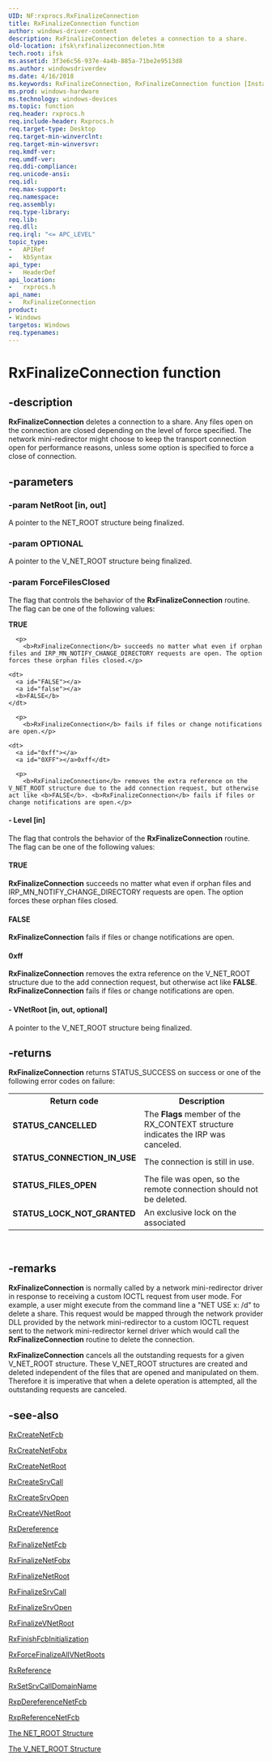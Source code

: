 ```yaml
---
UID: NF:rxprocs.RxFinalizeConnection
title: RxFinalizeConnection function
author: windows-driver-content
description: RxFinalizeConnection deletes a connection to a share.
old-location: ifsk\rxfinalizeconnection.htm
tech.root: ifsk
ms.assetid: 3f3e6c56-937e-4a4b-885a-71be2e9513d8
ms.author: windowsdriverdev
ms.date: 4/16/2018
ms.keywords: RxFinalizeConnection, RxFinalizeConnection function [Installable File System Drivers], ifsk.rxfinalizeconnection, rxprocs/RxFinalizeConnection, rxref_4d5f5633-98fc-4cdc-9803-01ccc06486f5.xml
ms.prod: windows-hardware
ms.technology: windows-devices
ms.topic: function
req.header: rxprocs.h
req.include-header: Rxprocs.h
req.target-type: Desktop
req.target-min-winverclnt: 
req.target-min-winversvr: 
req.kmdf-ver: 
req.umdf-ver: 
req.ddi-compliance: 
req.unicode-ansi: 
req.idl: 
req.max-support: 
req.namespace: 
req.assembly: 
req.type-library: 
req.lib: 
req.dll: 
req.irql: "<= APC_LEVEL"
topic_type:
-	APIRef
-	kbSyntax
api_type:
-	HeaderDef
api_location:
-	rxprocs.h
api_name:
-	RxFinalizeConnection
product:
- Windows
targetos: Windows
req.typenames: 
---
```


# RxFinalizeConnection function


## -description


<b>RxFinalizeConnection</b> deletes a connection to a share. Any files open on the connection are closed depending on the level of force specified. The network mini-redirector might choose to keep the transport connection open for performance reasons, unless some option is specified to force a close of connection. 


## -parameters




### -param NetRoot [in, out]

A pointer to the NET_ROOT structure being finalized.


### -param OPTIONAL

<p>A pointer to the V_NET_ROOT structure being finalized.</p>


### -param ForceFilesClosed

<p>The flag that controls the behavior of the <b>RxFinalizeConnection</b> routine. The flag can be one of the following values:</p>
  <p></p>
  <dl>
    <dt>
      <a id="TRUE"></a>
      <a id="true"></a>
      <b>TRUE</b>
    </dt>
    
      <p>
        <b>RxFinalizeConnection</b> succeeds no matter what even if orphan files and IRP_MN_NOTIFY_CHANGE_DIRECTORY requests are open. The option forces these orphan files closed.</p>
    
    <dt>
      <a id="FALSE"></a>
      <a id="false"></a>
      <b>FALSE</b>
    </dt>
    
      <p>
        <b>RxFinalizeConnection</b> fails if files or change notifications are open.</p>
    
    <dt>
      <a id="0xff"></a>
      <a id="0XFF"></a>0xff</dt>
    
      <p>
        <b>RxFinalizeConnection</b> removes the extra reference on the V_NET_ROOT structure due to the add connection request, but otherwise act like <b>FALSE</b>. <b>RxFinalizeConnection</b> fails if files or change notifications are open.</p>
    
  </dl>




#### - Level [in]

The flag that controls the behavior of the <b>RxFinalizeConnection</b> routine. The flag can be one of the following values:





#### TRUE

<b>RxFinalizeConnection</b> succeeds no matter what even if orphan files and IRP_MN_NOTIFY_CHANGE_DIRECTORY requests are open. The option forces these orphan files closed.



#### FALSE

<b>RxFinalizeConnection</b> fails if files or change notifications are open.



#### 0xff

<b>RxFinalizeConnection</b> removes the extra reference on the V_NET_ROOT structure due to the add connection request, but otherwise act like <b>FALSE</b>. <b>RxFinalizeConnection</b> fails if files or change notifications are open.


#### - VNetRoot [in, out, optional]

A pointer to the V_NET_ROOT structure being finalized.


## -returns



<b>RxFinalizeConnection</b> returns STATUS_SUCCESS on success or one of the following error codes on failure: 

<table>
<tr>
<th>Return code</th>
<th>Description</th>
</tr>
<tr>
<td width="40%">
<dl>
<dt><b>STATUS_CANCELLED</b></dt>
</dl>
</td>
<td width="60%">
The <b>Flags</b> member of the RX_CONTEXT structure indicates the IRP was canceled.

</td>
</tr>
<tr>
<td width="40%">
<dl>
<dt><b>STATUS_CONNECTION_IN_USE</b></dt>
</dl>
</td>
<td width="60%">
The connection is still in use.

</td>
</tr>
<tr>
<td width="40%">
<dl>
<dt><b>STATUS_FILES_OPEN</b></dt>
</dl>
</td>
<td width="60%">
The file was open, so the remote connection should not be deleted.

</td>
</tr>
<tr>
<td width="40%">
<dl>
<dt><b>STATUS_LOCK_NOT_GRANTED</b></dt>
</dl>
</td>
<td width="60%">
An exclusive lock on the associated 

</td>
</tr>
</table>
 




## -remarks



<b>RxFinalizeConnection</b> is normally called by a network mini-redirector driver in response to receiving a custom IOCTL request from user mode. For example, a user might execute from the command line a "NET USE x: /d" to delete a share. This request would be mapped through the network provider DLL provided by the network mini-redirector to a custom IOCTL request sent to the network mini-redirector kernel driver which would call the <b>RxFinalizeConnection</b> routine to delete the connection.

<b>RxFinalizeConnection</b> cancels all the outstanding requests for a given V_NET_ROOT structure. These V_NET_ROOT structures are created and deleted independent of the files that are opened and manipulated on them. Therefore it is imperative that when a delete operation is attempted, all the outstanding requests are canceled.




## -see-also




<a href="https://msdn.microsoft.com/library/windows/hardware/ff554356">RxCreateNetFcb</a>



<a href="https://msdn.microsoft.com/library/windows/hardware/ff554358">RxCreateNetFobx</a>



<a href="https://msdn.microsoft.com/library/windows/hardware/ff554366">RxCreateNetRoot</a>



<a href="https://msdn.microsoft.com/library/windows/hardware/ff554370">RxCreateSrvCall</a>



<a href="https://msdn.microsoft.com/library/windows/hardware/ff554376">RxCreateSrvOpen</a>



<a href="https://msdn.microsoft.com/library/windows/hardware/ff554380">RxCreateVNetRoot</a>



<a href="https://msdn.microsoft.com/library/windows/hardware/ff554388">RxDereference</a>



<a href="https://msdn.microsoft.com/library/windows/hardware/ff554412">RxFinalizeNetFcb</a>



<a href="https://msdn.microsoft.com/library/windows/hardware/ff554418">RxFinalizeNetFobx</a>



<a href="https://msdn.microsoft.com/library/windows/hardware/ff554421">RxFinalizeNetRoot</a>



<a href="https://msdn.microsoft.com/library/windows/hardware/ff554426">RxFinalizeSrvCall</a>



<a href="https://msdn.microsoft.com/library/windows/hardware/ff554432">RxFinalizeSrvOpen</a>



<a href="https://msdn.microsoft.com/library/windows/hardware/ff554450">RxFinalizeVNetRoot</a>



<a href="https://msdn.microsoft.com/library/windows/hardware/ff554454">RxFinishFcbInitialization</a>



<a href="https://msdn.microsoft.com/library/windows/hardware/ff554463">RxForceFinalizeAllVNetRoots</a>



<a href="https://msdn.microsoft.com/library/windows/hardware/ff554688">RxReference</a>



<a href="https://msdn.microsoft.com/library/windows/hardware/ff554728">RxSetSrvCallDomainName</a>



<a href="https://msdn.microsoft.com/library/windows/hardware/ff554608">RxpDereferenceNetFcb</a>



<a href="https://msdn.microsoft.com/library/windows/hardware/ff554627">RxpReferenceNetFcb</a>



<a href="https://msdn.microsoft.com/f7846343-9af6-4b7f-9c8d-190abb524946">The NET_ROOT Structure</a>



<a href="https://msdn.microsoft.com/866eba91-13b6-4b15-93de-4f627a635c92">The V_NET_ROOT Structure</a>
 

 

